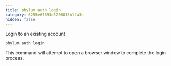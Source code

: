 ```yaml
---
title: phylum auth login
category: 6255e67693d5200013b1fa3e
hidden: false
---
```

Login to an existing account
```sh
phylum auth login
```

This command will attempt to open a browser window to complete the login process.
